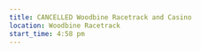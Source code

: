 ```yaml
---
title: CANCELLED Woodbine Racetrack and Casino
location: Woodbine Racetrack
start_time: 4:58 pm
---
```

